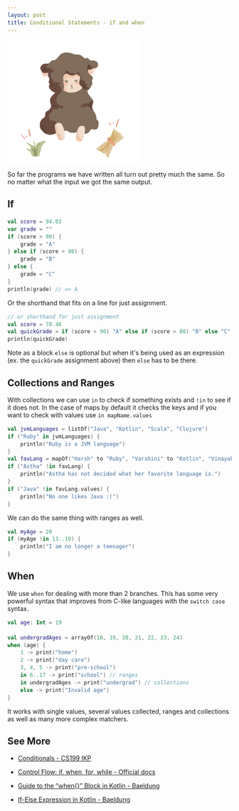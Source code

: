 ```yaml
---
layout: post
title: Conditional Statements - if and when
---
```


<img src="/assets/img/conditional_statements.png" width="300">

So far the programs we have written all turn out pretty much the same. So no matter what the input we got the same output. 

## If

```kotlin
val score = 94.03
var grade = ""
if (score > 90) {
    grade = "A"
} else if (score > 80) {
    grade = "B"
} else {
    grade = "C"
}
println(grade) // => A
```

Or the shorthand that fits on a line for just assignment.

```kotlin
// or shorthand for just assignment
val score = 78.46
val quickGrade = if (score > 90) "A" else if (score > 80) "B" else "C"
println(quickGrade)
```

Note as a block `else` is optional but when it's being used as an expression (ex. the `quickGrade` assignment above) then `else` has to be there.

## Collections and Ranges

With collections we can use `in` to check if something exists and `!in` to see if it does not. In the case of maps by default it checks the keys and if you want to check with values use `in mapName.values`

```kotlin
val jvmLanguages = listOf("Java", "Kotlin", "Scala", "Clojure")
if ("Ruby" in jvmLanguages) {
    println("Ruby is a JVM language")
}
val favLang = mapOf("Harsh" to "Ruby", "Varshini" to "Kotlin", "Vinayak" to "JavaScript")
if ("Astha" !in favLang) {
    println("Astha has not decided what her favorite language is.")
}
if ("Java" !in favLang.values) {
    println("No one likes Java :(")
}
```

We can do the same thing with ranges as well.

```kotlin
val myAge = 20
if (myAge !in 13..19) {
    println("I am no longer a teenager")
}
```

## When  

We use `when` for dealing with more than 2 branches. This has some very powerful syntax that improves from C-like languages with the `switch case` syntax.

```kotlin
val age: Int = 19 

val undergradAges = arrayOf(18, 19, 20, 21, 22, 23, 24)
when (age) {
    1 -> print("home")
    2 -> print("day care")
    3, 4, 5 -> print("pre-school")
    in 6..17 -> print("school") // ranges
    in undergradAges -> print("undergrad") // collections
    else -> print("Invalid age")
}
```
 
It works with single values, several values collected, ranges and collections as well as many more complex matchers. 

## See More

* [Conditionals - CS199 IKP](https://kotlin.cs.illinois.edu/lessons/conditionals/)

* [Control Flow: if, when, for, while - Official docs](https://kotlinlang.org/docs/reference/control-flow.html)

* [Guide to the “when{}” Block in Kotlin - Baeldung](https://www.baeldung.com/kotlin-when)

* [If-Else Expression in Kotlin - Baeldung](https://www.baeldung.com/kotlin/if-else-expression)